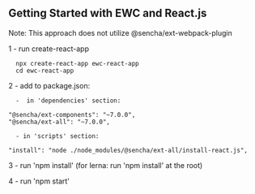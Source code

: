 ## Getting Started with EWC and React.js

  Note:  This approach does not utilize @sencha/ext-webpack-plugin

  1 - run create-react-app

      npx create-react-app ewc-react-app
      cd ewc-react-app

  2 - add to package.json:

      -  in 'dependencies' section: 

    "@sencha/ext-components": "~7.0.0",
    "@sencha/ext-all": "~7.0.0",

      - in 'scripts' section:

    "install": "node ./node_modules/@sencha/ext-all/install-react.js",

  3 - run 'npm install' (for lerna: run 'npm install' at the root)

  4 - run 'npm start'

